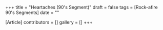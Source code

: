+++
title = "Heartaches (90's Segment)"
draft = false
tags = [Rock-afire 90's Segments]
date = ""

[Article]
contributors = []
gallery = []
+++